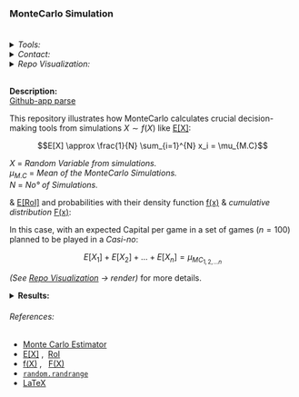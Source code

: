 ### **MonteCarlo Simulation** <br><br>

<Details>
<Summary> <i>Tools:</i> </Summary>
  
##### Actions:  [![Repo-Visualization-Badge](https://img.shields.io/badge/Action-Visualization-020521?style=square&logo=github&logoColor=white)](https://githubnext.com/projects/repo-visualization)
##### Main Text-Editor:  [![VSCode-Badge](https://img.shields.io/badge/VSCode-007ACC?style=square&logo=visual-studio-code&logoColor=white)](https://code.visualstudio.com/)  [![Jupyter-Badge](https://img.shields.io/badge/Jupyter-F37626?style=square&logo=Jupyter&logoColor=white)](https://jupyter.org/try)
##### Language:  [![Python-Badge](https://img.shields.io/badge/Python-2b6dd6.svg?style=square&logo=Python&logoColor=green)](https://www.python.org)[![Markdown-Badge](https://img.shields.io/badge/Markdown-000000.svg?style=square&logo=Markdown&logoColor=white)](https://www.markdownguide.org)[![yaml-Badge](https://img.shields.io/badge/YAML-000000?style=square&logo=yaml&logoColor=red)](https://yaml.org)
##### Libraries:  [![Numpy-Badge](https://img.shields.io/badge/Numpy-013243?style=square&logo=numpy&logoColor=white)](https://numpy.org)  [![Pandas-Badge](https://img.shields.io/badge/Pandas-150458?style=square&logo=pandas&logoColor=white)](https://pandas.pydata.org)  [![Random-Badge](https://img.shields.io/badge/Random-000000?style=square&logo=python&logoColor=white)](https://docs.python.org/3/library/random.html)  [![Matplotlib-Badge](https://img.shields.io/badge/Matplotlib-40403f?style=square&logo=python&logoColor=blue)](https://matplotlib.org)
##### Venv: [![Gists](https://img.shields.io/badge/Gists-Environment-010b38?style=square&logo=github&logoColor=black)](https://gist.github.com/EstebanMqz/f30253a8bf8cb50b4510aa8bda10bf7c) [![Gists](https://img.shields.io/badge/Gists-Docstrings-010b38?style=square&logo=github&logoColor=black)](https://gist.github.com/EstebanMqz/6dd3ae6038e5aeec223e80d9b5db3977)
##### Interface:  [![React-Badge](https://img.shields.io/badge/React-61DAFB?style=square&logo=react&logoColor=black)](https://create-react-app.dev)
##### Version Control:  [![GitHub-Badge](https://img.shields.io/badge/GitHub-100000?style=square&logo=github&logoColor=white)](https://github.com)  [![Git-Badge](https://img.shields.io/badge/Git-F05032.svg?style=square&logo=Git&logoColor=white)](https://git-scm.com)
[![Git-Commands](https://img.shields.io/badge/Git%20Commands-gray?style=square&logo=git&logoColor=white)](https://github.com/EstebanMqz/Git-Commands)
##### License: [![Creative Commons BY 3.0](https://img.shields.io/badge/License-CC%20BY%203.0-yellow.svg?style=square&logo=creative-commons&logoColor=white)](https://creativecommons.org/licenses/by/3.0/)
</Details>

<Details>
<Summary> <i>Contact:</i> </Summary>
  
[![Website](https://img.shields.io/badge/Website-ffffff?style=square&logo=opera&logoColor=red)](https://estebanmqz.com) [![LinkedIn](https://img.shields.io/badge/LinkedIn-041a80?style=square&logo=linkedin&logoColor=white)](https://www.linkedin.com/in/esteban-m65381722210212839/) [![Portfolio](https://img.shields.io/badge/Github-Portfolio-010b38?style=square&logo=github&logoColor=black)](https://estebanmqz.github.io/Portfolio/) [![E-mail](https://img.shields.io/badge/Business-Mail-052ce6?style=square&logo=mail&logoColor=white)](mailto:esteban@esteban.com)

![GitHub Logo](https://github.com/EstebanMqz.png?size=50) [![Github](https://img.shields.io/badge/Github-000000?style=square&logo=github&logoColor=white)](https://github.com/EstebanMqz)
</Details>

<Details> <Summary> <i> Repo Visualization: </i> </Summary>

<a name = "Repo-Visualization"></a>

[![Repository](https://img.shields.io/badge/Repository-0089D6?style=square&logo=microsoft-azure&logoColor=white)](https://mango-dune-07a8b7110.1.azurestaticapps.net/?repo=EstebanMqz%2FMonteCarlo-Simulation) [![Jupyter](https://img.shields.io/badge/Render-nbviewer-000000?style=square&logo=jupyter&logoColor=orange)](https://nbviewer.org/github/EstebanMqz/MonteCarlo-Simulation/blob/main/MC-Simulation.ipynb)
  
<img src="diagram.svg" width="280" height="280">
</Details> 
<br>

<b>Description:</b><br>
[Github-app parse](https://github.com/EstebanMqz/MonteCarlo-Simulation/blob/main/images/Description.jpg)

This repository illustrates how MonteCarlo calculates crucial decision-making tools from simulations $X \sim f(X)$ like [E[X]](README.md#references):

$$E[X] \approx \frac{1}{N} \sum_{i=1}^{N} x_i = \mu_{M.C}$$

$X$ = <i>Random Variable from simulations.</i> <br>
$\mu_{M.C}$ = <i>Mean of the MonteCarlo Simulations.</i><br>
$N$ = <i>No° of Simulations.</i>

& [E[RoI]](README.md#references) and probabilities with their density function [f(x)](README.md#references) & <i>cumulative distribution</i> [F(x)](README.md#references):

In this case, with an expected Capital per game in a set of games $(n=100)$ planned to be played in a <i>Casi-no</i>:

$$E[X_1]+ E[X_2] + ... + E[X_n] = \mu_{MC{_{1,2,...n}}}$$

*(See [Repo Visualization](#Repo-Visualization) → render)* for more details.

<Details> <Summary> <b>  Results: </b> </Summary>
  
The Expectancy of the Capital could have the following outcomes used for $E[X]$ & $E[RoI]$:<br>
<img src="/images/MC_Sim.jpg" width="800" height="463"><br>

At the $100_{th}$ the Win chances are:

<img src="/images/W-L.jpg" width="197" height="87"><br>

Probabilities are illustrated with their frequencies:

<img src="/images/fx.jpg" width="260" height="491"><br>

Resulting prob. density functions $f(X)$ on Wins & $E[X]$ should be the same as $X$ is discrete:
<img src="/images/histogram.jpg" width="896" height="402">
</Details> 

###### References:<br>

+ [Monte Carlo Estimator](http://www.mit.edu/~kircher/sim.pdf)<br>
+ [E[X]](https://en.wikipedia.org/wiki/Expected_value) ,&nbsp; [RoI](https://en.wikipedia.org/wiki/Rate_of_return)<br>
+ [f(X)](https://en.wikipedia.org/wiki/Probability_density_function) , &nbsp; [F(X)](https://en.wikipedia.org/wiki/Cumulative_distribution_function)<br>
+ [`random.randrange`](https://docs.python.org/3/library/random.html#random.randrange)<br>
+ [LaTeX](https://en.wikipedia.org/wiki/List_of_mathematical_symbols_by_subject)<br>

